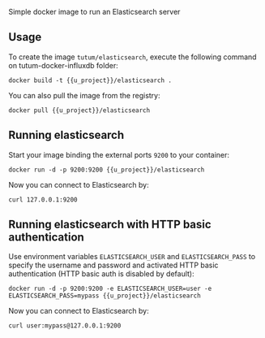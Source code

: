 
Simple docker image to run an Elasticsearch server

Usage
-----

To create the image `tutum/elasticsearch`, execute the following command on tutum-docker-influxdb folder:

    docker build -t {{u_project}}/elasticsearch .

You can also pull the image from the registry:

    docker pull {{u_project}}/elasticsearch


Running elasticsearch
--------------------------------

Start your image binding the external ports `9200` to your container:

    docker run -d -p 9200:9200 {{u_project}}/elasticsearch

Now you can connect to Elasticsearch by:

    curl 127.0.0.1:9200

Running elasticsearch with HTTP basic authentication
----------------------------------------------------

Use environment variables `ELASTICSEARCH_USER` and `ELASTICSEARCH_PASS` to specify the username and password and activated HTTP basic authentication (HTTP basic auth is disabled by default):

    docker run -d -p 9200:9200 -e ELASTICSEARCH_USER=user -e ELASTICSEARCH_PASS=mypass {{u_project}}/elasticsearch

Now you can connect to Elasticsearch by:

    curl user:mypass@127.0.0.1:9200
